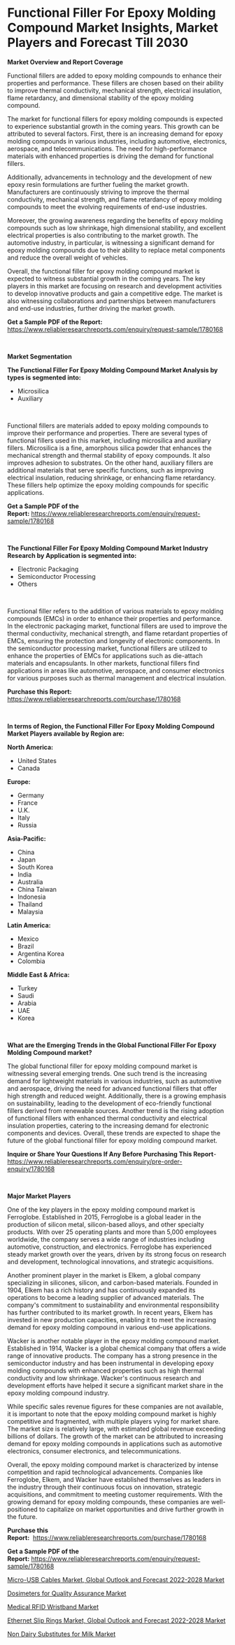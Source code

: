 <p><h1>Functional Filler For Epoxy Molding Compound Market Insights, Market Players and Forecast Till 2030</h1></p><p><strong>Market Overview and Report Coverage</strong></p>
<p><p>Functional fillers are added to epoxy molding compounds to enhance their properties and performance. These fillers are chosen based on their ability to improve thermal conductivity, mechanical strength, electrical insulation, flame retardancy, and dimensional stability of the epoxy molding compound.</p><p>The market for functional fillers for epoxy molding compounds is expected to experience substantial growth in the coming years. This growth can be attributed to several factors. First, there is an increasing demand for epoxy molding compounds in various industries, including automotive, electronics, aerospace, and telecommunications. The need for high-performance materials with enhanced properties is driving the demand for functional fillers.</p><p>Additionally, advancements in technology and the development of new epoxy resin formulations are further fueling the market growth. Manufacturers are continuously striving to improve the thermal conductivity, mechanical strength, and flame retardancy of epoxy molding compounds to meet the evolving requirements of end-use industries.</p><p>Moreover, the growing awareness regarding the benefits of epoxy molding compounds such as low shrinkage, high dimensional stability, and excellent electrical properties is also contributing to the market growth. The automotive industry, in particular, is witnessing a significant demand for epoxy molding compounds due to their ability to replace metal components and reduce the overall weight of vehicles.</p><p>Overall, the functional filler for epoxy molding compound market is expected to witness substantial growth in the coming years. The key players in this market are focusing on research and development activities to develop innovative products and gain a competitive edge. The market is also witnessing collaborations and partnerships between manufacturers and end-use industries, further driving the market growth.</p></p>
<p><strong>Get a Sample PDF of the Report:</strong> <a href="https://www.reliableresearchreports.com/enquiry/request-sample/1780168">https://www.reliableresearchreports.com/enquiry/request-sample/1780168</a></p>
<p>&nbsp;</p>
<p><strong>Market Segmentation</strong></p>
<p><strong>The Functional Filler For Epoxy Molding Compound Market Analysis by types is segmented into:</strong></p>
<p><ul><li>Microsilica</li><li>Auxiliary</li></ul></p>
<p>&nbsp;</p>
<p><p>Functional fillers are materials added to epoxy molding compounds to improve their performance and properties. There are several types of functional fillers used in this market, including microsilica and auxiliary fillers. Microsilica is a fine, amorphous silica powder that enhances the mechanical strength and thermal stability of epoxy compounds. It also improves adhesion to substrates. On the other hand, auxiliary fillers are additional materials that serve specific functions, such as improving electrical insulation, reducing shrinkage, or enhancing flame retardancy. These fillers help optimize the epoxy molding compounds for specific applications.</p></p>
<p><strong>Get a Sample PDF of the Report:</strong>&nbsp;<a href="https://www.reliableresearchreports.com/enquiry/request-sample/1780168">https://www.reliableresearchreports.com/enquiry/request-sample/1780168</a></p>
<p>&nbsp;</p>
<p><strong>The Functional Filler For Epoxy Molding Compound Market Industry Research by Application is segmented into:</strong></p>
<p><ul><li>Electronic Packaging</li><li>Semiconductor Processing</li><li>Others</li></ul></p>
<p>&nbsp;</p>
<p><p>Functional filler refers to the addition of various materials to epoxy molding compounds (EMCs) in order to enhance their properties and performance. In the electronic packaging market, functional fillers are used to improve the thermal conductivity, mechanical strength, and flame retardant properties of EMCs, ensuring the protection and longevity of electronic components. In the semiconductor processing market, functional fillers are utilized to enhance the properties of EMCs for applications such as die-attach materials and encapsulants. In other markets, functional fillers find applications in areas like automotive, aerospace, and consumer electronics for various purposes such as thermal management and electrical insulation.</p></p>
<p><strong>Purchase this Report:</strong>&nbsp; <a href="https://www.reliableresearchreports.com/purchase/1780168">https://www.reliableresearchreports.com/purchase/1780168</a></p>
<p>&nbsp;</p>
<p><strong>In terms of Region, the Functional Filler For Epoxy Molding Compound Market Players available by Region are:</strong></p>
<p>
    <p> <strong> North America: </strong>
        <ul>
            <li>United States</li>
            <li>Canada</li>
        </ul>
        </p> 
    <p> <strong> Europe: </strong>
        <ul>
            <li>Germany</li>
            <li>France</li>
            <li>U.K.</li>
            <li>Italy</li>
            <li>Russia</li>
        </ul>
        </p> 
    <p> <strong> Asia-Pacific: </strong>
        <ul>
            <li>China</li>
            <li>Japan</li>
            <li>South Korea</li>
            <li>India</li>
            <li>Australia</li>
            <li>China Taiwan</li>
            <li>Indonesia</li>
            <li>Thailand</li>
            <li>Malaysia</li>
        </ul>
        </p> 
    <p> <strong> Latin America: </strong>
        <ul>
            <li>Mexico</li>
            <li>Brazil</li>
            <li>Argentina Korea</li>
            <li>Colombia</li>
        </ul>
        </p> 
    <p> <strong> Middle East & Africa: </strong>
        <ul>
            <li>Turkey</li>
            <li>Saudi</li>
            <li>Arabia</li>
            <li>UAE</li>
            <li>Korea</li>
        </ul>
    </p>
    </p>
<p>&nbsp;</p>
<p><strong>What are the Emerging Trends in the Global Functional Filler For Epoxy Molding Compound market?</strong></p>
<p><p>The global functional filler for epoxy molding compound market is witnessing several emerging trends. One such trend is the increasing demand for lightweight materials in various industries, such as automotive and aerospace, driving the need for advanced functional fillers that offer high strength and reduced weight. Additionally, there is a growing emphasis on sustainability, leading to the development of eco-friendly functional fillers derived from renewable sources. Another trend is the rising adoption of functional fillers with enhanced thermal conductivity and electrical insulation properties, catering to the increasing demand for electronic components and devices. Overall, these trends are expected to shape the future of the global functional filler for epoxy molding compound market.</p></p>
<p><strong>Inquire or Share Your Questions If Any Before Purchasing This Report</strong>- <a href="https://www.reliableresearchreports.com/enquiry/pre-order-enquiry/1780168">https://www.reliableresearchreports.com/enquiry/pre-order-enquiry/1780168</a></p>
<p>&nbsp;</p>
<p><strong>Major Market Players</strong></p>
<p><p>One of the key players in the epoxy molding compound market is Ferroglobe. Established in 2015, Ferroglobe is a global leader in the production of silicon metal, silicon-based alloys, and other specialty products. With over 25 operating plants and more than 5,000 employees worldwide, the company serves a wide range of industries including automotive, construction, and electronics. Ferroglobe has experienced steady market growth over the years, driven by its strong focus on research and development, technological innovations, and strategic acquisitions.</p><p>Another prominent player in the market is Elkem, a global company specializing in silicones, silicon, and carbon-based materials. Founded in 1904, Elkem has a rich history and has continuously expanded its operations to become a leading supplier of advanced materials. The company's commitment to sustainability and environmental responsibility has further contributed to its market growth. In recent years, Elkem has invested in new production capacities, enabling it to meet the increasing demand for epoxy molding compound in various end-use applications.</p><p>Wacker is another notable player in the epoxy molding compound market. Established in 1914, Wacker is a global chemical company that offers a wide range of innovative products. The company has a strong presence in the semiconductor industry and has been instrumental in developing epoxy molding compounds with enhanced properties such as high thermal conductivity and low shrinkage. Wacker's continuous research and development efforts have helped it secure a significant market share in the epoxy molding compound industry.</p><p>While specific sales revenue figures for these companies are not available, it is important to note that the epoxy molding compound market is highly competitive and fragmented, with multiple players vying for market share. The market size is relatively large, with estimated global revenue exceeding billions of dollars. The growth of the market can be attributed to increasing demand for epoxy molding compounds in applications such as automotive electronics, consumer electronics, and telecommunications.</p><p>Overall, the epoxy molding compound market is characterized by intense competition and rapid technological advancements. Companies like Ferroglobe, Elkem, and Wacker have established themselves as leaders in the industry through their continuous focus on innovation, strategic acquisitions, and commitment to meeting customer requirements. With the growing demand for epoxy molding compounds, these companies are well-positioned to capitalize on market opportunities and drive further growth in the future.</p></p>
<p><strong>Purchase this Report:</strong>&nbsp;&nbsp;<a href="https://www.reliableresearchreports.com/purchase/1780168">https://www.reliableresearchreports.com/purchase/1780168</a></p>
<p></p>
<p><strong>Get a Sample PDF of the Report:</strong>&nbsp;<a href="https://www.reliableresearchreports.com/enquiry/request-sample/1780168">https://www.reliableresearchreports.com/enquiry/request-sample/1780168</a></p>
<p><p><a href="https://medium.com/@noelkunzei1/micro-usb-cables-market-global-outlook-and-forecast-2022-2028-market-size-market-outlook-and-202c769c0cfa">Micro-USB Cables Market, Global Outlook and Forecast 2022-2028 Market</a></p><p><a href="https://github.com/jonneygiverf/Market-Research-Report-List-1/blob/main/dosimeters-for-quality-assurance-market.md">Dosimeters for Quality Assurance Market</a></p><p><a href="https://www.linkedin.com/pulse/medical-rfid-wristband-market-challenges-opportunities-growth-ck3we/">Medical RFID Wristband Market</a></p><p><a href="https://medium.com/@lorenzmayer1995/ethernet-slip-rings-market-global-outlook-and-forecast-2022-2028-market-size-market-outlook-and-ff84df821555">Ethernet Slip Rings Market, Global Outlook and Forecast 2022-2028 Market</a></p><p><a href="https://github.com/prosalinda88/Market-Research-Report-List-1/blob/main/non-dairy-substitutes-for-milk-market.md">Non Dairy Substitutes for Milk Market</a></p></p>